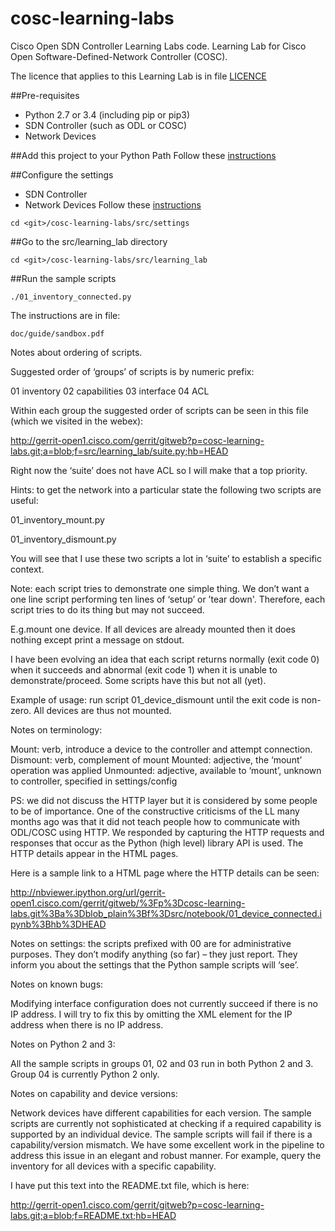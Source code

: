 # cosc-learning-labs
Cisco Open SDN Controller Learning Labs code.
Learning Lab for Cisco Open Software-Defined-Network Controller (COSC).

The licence that applies to this Learning Lab is in file [LICENCE](LICENSE)

##Pre-requisites
* Python 2.7 or 3.4 (including pip or pip3)
* SDN Controller (such as ODL or COSC)
* Network Devices

##Add this project to your Python Path
Follow these [instructions](doc/python_path.md)

##Configure the settings
* SDN Controller
* Network Devices
Follow these [instructions](doc/settings.md)
```
cd <git>/cosc-learning-labs/src/settings
```

##Go to the src/learning_lab directory
```
cd <git>/cosc-learning-labs/src/learning_lab
```

##Run the sample scripts
```
./01_inventory_connected.py
```

The instructions are in file:

	doc/guide/sandbox.pdf

Notes about ordering of scripts.

Suggested order of ‘groups’ of scripts is by numeric prefix:

01 inventory
02 capabilities
03 interface
04 ACL

Within each group the suggested order of scripts can be seen in this file (which we visited in the webex):

http://gerrit-open1.cisco.com/gerrit/gitweb?p=cosc-learning-labs.git;a=blob;f=src/learning_lab/suite.py;hb=HEAD

Right now the ‘suite’ does not have ACL so I will make that a top priority.

Hints: to get the network into a particular state the following two scripts are useful:

01_inventory_mount.py

01_inventory_dismount.py

You will see that I use these two scripts a lot in ‘suite’ to establish a specific context.

Note: each script tries to demonstrate one simple thing. We don’t want a one line script performing ten lines of ‘setup’ or ’tear down'. Therefore, each script tries to do its thing but may not succeed.

E.g.mount one device. If all devices are already mounted then it does nothing except print a message on stdout.

I have been evolving an idea that each script returns normally (exit code 0) when it succeeds and abnormal (exit code 1) when it is unable to demonstrate/proceed. Some scripts have this but not all (yet).

Example of usage: run script 01_device_dismount until the exit code is non-zero. All devices are thus not mounted.

Notes on terminology: 

Mount: verb, introduce a device to the controller and attempt connection.
Dismount: verb, complement of mount
Mounted: adjective, the ‘mount’ operation was applied
Unmounted: adjective, available to ‘mount’, unknown to controller, specified in settings/config

PS: we did not discuss the HTTP layer but it is considered by some people to be of importance. One of the constructive criticisms of the LL many months ago was that it did not teach people how to communicate with ODL/COSC using HTTP. We responded by capturing the HTTP requests and responses that occur as the Python (high level) library API is used. The HTTP details appear in the HTML pages.

Here is a sample link to a HTML page where the HTTP details can be seen:

http://nbviewer.ipython.org/url/gerrit-open1.cisco.com/gerrit/gitweb/%3Fp%3Dcosc-learning-labs.git%3Ba%3Dblob_plain%3Bf%3Dsrc/notebook/01_device_connected.ipynb%3Bhb%3DHEAD

Notes on settings: the scripts prefixed with 00 are for administrative purposes. They don’t modify anything (so far) – they just report. They inform you about the settings that the Python sample scripts will ‘see’.

Notes on known bugs:

Modifying interface configuration does not currently succeed if there is no IP address. I will try to fix this by omitting the XML element for the IP address when there is no IP address.

Notes on Python 2 and 3:

All the sample scripts in groups 01, 02 and 03 run in both Python 2 and 3. Group 04 is currently Python 2 only.

Notes on capability and device versions:

Network devices have different capabilities for each version. The sample scripts are currently not sophisticated at checking if a required capability is supported by an individual device. The sample scripts will fail if there is a capability/version mismatch. We have some excellent work in the pipeline to address this issue in an elegant and robust manner. For example, query the inventory for all devices with a specific capability.

I have put this text into the README.txt file, which is here:

http://gerrit-open1.cisco.com/gerrit/gitweb?p=cosc-learning-labs.git;a=blob;f=README.txt;hb=HEAD

